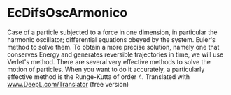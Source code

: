 # EcDifsOscArmonico
Case of a particle subjected to a force in one dimension, in particular the harmonic oscillator; differential equations obeyed by the system. Euler's method to solve them.  To obtain a more precise solution, namely one that conserves Energy and generates reversible trajectories in time, we will use Verlet's method. There are several very effective methods to solve the motion of particles. When you want to do it accurately, a particularly effective method is the Runge-Kutta of order 4.   Translated with www.DeepL.com/Translator (free version)
